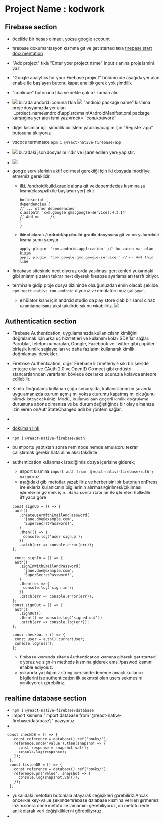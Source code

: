 # Project Name : kodwork

## Firebase section

- öcelikle bir hesap olmadı, yoksa [google account](https://www.google.com/intl/tr/gmail/about/)
- firebase dökümantasyon kısmına git ve get started tıkla [firebase start documentation](https://firebase.google.com/)
- "Add project" tıkla "Enter your project name" input alanına proje ismini yaz
- "Google analytics for your Firebase project" bölümünde aşağıda yer alan enable ile başlayan butonu kapat analitik gerek yok şimdilik
- "continue" butonuna tıka ve bekle çok az zaman alır.
- ![](./media/firebase_1.png) burada andorid iconuna tıkla
  ![](./media/fireabase_register_app.png) "android package name" kısmına proje dosyamızda yer alan
  ...project_name\android\app\src\main\AndroidManifest.xml package karşılığına yer alan ismi yaz örnek= "com.kodwork"
- diğer kısımlar için şimdilik bir işlem yapmayacağım için "Register app" butonuna tıklıyoruz
- vscode terminalde `npm i @react-native-firebase/app`
- ![](./media/firebase_google_services_dowload.png) buradaki json dosyasını indir ve işaret edilen yere yapıştır.
- ![](./media/firebase_json_file_path.png)
- google servislerinin aktif edilmesi gerektiği için iki dosyada modifiye etmemiz gereklidir.

  - ilki, /android/build.gradle altına git ve depemdecies kısmına şu kısmı(classpath ile başlayan yer) ekle
    ```
    buildscript {
    dependencies {
    // ... other dependencies
    classpath 'com.google.gms:google-services:4.3.14'
    // Add me --- /\
    }
    }
    ```
  - ikinci olarak /android/app/build.gradle dosyasına git ve en yukarıdaki kısma şunu yapıştır.

    ```
    apply plugin: 'com.android.application' //! bu zaten var olan kısım
    apply plugin: 'com.google.gms.google-services' // <- Add this line
    ```

- fireabase sitesinde next diyoruz orda yapılması gerekenleri yukarıdaki gibi anlatmış zaten tekrar next diyerek fireabse ayarlamaları tarafı bitiyor.

- terminale gidip proje dosya dizininde olduğunuzdan emin olacak şekilde `npx react-native run-android` diyoruz ve emülatörümüz çalışıyor.
  - emülatör kısmı için android studio da play store olab bir sanal cihaz tanımlamalısınız aksi takdirde sıkıntı çıkabiliriz. ![](./media/playstore_sanal_cihaz.png)

## Authentication section

- Firebase Authentication, uygulamanızda kullanıcıların kimliğini doğrulamak için arka uç hizmetleri ve kullanımı kolay SDK'lar sağlar. Parolalar, telefon numaraları, Google, Facebook ve Twitter gibi popüler birleşik kimlik sağlayıcıları ve daha fazlasını kullanarak kimlik doğrulamayı destekler.

- Firebase Authentication, diğer Firebase hizmetleriyle sıkı bir şekilde entegre olur ve OAuth 2.0 ve OpenID Connect gibi endüstri standartlarından yararlanır, böylece özel arka ucunuzla kolayca entegre edilebilir.
- Kimlik Doğrulama kullanan çoğu senaryoda, kullanıcılarınızın şu anda uygulamanızda oturum açmış mı yoksa oturumu kapatmış mı olduğunu bilmek isteyeceksiniz. Modül, kullanıcıların geçerli kimlik doğrulama durumuna abone olmanıza ve bu durum değiştiğinde bir olay almanıza izin veren onAuthStateChanged adlı bir yöntem sağlar.
-

- [döküman link](https://rnfirebase.io/auth/usage)
- `npm i @react-native-firebase/auth`
- bu importu yaptıktan sonra hem node hemde amülatörü tekrar çalıştırmak gerekir hata alınır aksi takdirde.
- authentication kullanmak istediğimiz dosya içerisine giderek;

  - import kısmına `import auth from '@react-native-firebase/auth';` yazıyoruz.
  - aşağıdaki gibi metotlar yazabiliriz ve herberisini bir butonun onPress ine ekleriz kullanıcının bilgilerinin alınması/girilmesi/çıkılması işlemlerini görmek için.. daha sonra state ler ile işlemleri halledilir ihtiyaca göre

  ```
  const signUp = () => {
   auth()
     .createUserWithEmailAndPassword(
       'jane.doe@example.com',
       'SuperSecretPassword!',
     )
     .then(() => {
       console.log('user signup');
     })
     .catch(err => console.error(err));
  };

   const signIn = () => {
   auth()
     .signInWithEmailAndPassword(
       'jane.doe@example.com',
       'SuperSecretPassword!',
     )
     .then(res => {
       console.log('sign in');
     })
     .catch(err => console.error(err));
  };
  const signOut = () => {
   auth()
     .signOut()
     .then(() => console.log('signed out'))
     .catch(err => console.log(err));
  };

  const checkOut = () => {
   const user = auth().currentUser;
   console.log(user);
  };
  ```

  - firebase kısmında sitede Authentication kısmına giderek get started diyoruz ve
    sign-in methods kısmına giderek email/paswod kısmını enable ediyoruz.
  - yukarıda yazdığımız string içerisinde deneme amaçlı kullanıcı bilgilerini ise authentication ilk sekmesi olan users sekmesini yenileyerek görebiliriz.

## realtime database section

- `npm i @react-native-firebase/database`
- import kısmına "import database from '@react-native-firebase/database';" yazıyoruz.
-
```
 const checkDB = () => {
    const reference = database().ref('books/');
    reference.once('value').then(snapshot => {
      const response = snapshot.val();
      console.log(response);
    });
  };
  const listenDB = () => {
    const reference = database().ref('books/');
    reference.on('value', snapshot => {
      console.log(snapshot.val());
    });
  };

```
- yukarıdaki metotları butonlara atayarak değişikleri görebiliriz.Ancak öncelikle key-value şeklinde firebase database kısmına verileri girmemiz lazım.sonra once metotu ile tamamını çekebiliyoruz, on metotu ilede anlık olarak veri değişikliklerini görebiliyoruz.
- 
